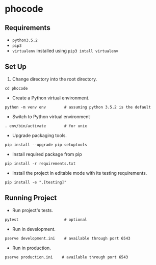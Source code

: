 # phocode

## Requirements
- `python3.5.2`
- `pip3`
- `virtualenv` installed using `pip3 intall virtualenv`

## Set Up

1. Change directory into the root directory.
```
cd phocode
```

- Create a Python virtual environment.
```
python -m venv env        # assuming python 3.5.2 is the default
```

- Switch to Python virtual environment
```
. env/bin/activate        # for unix
```

- Upgrade packaging tools.
```
pip install --upgrade pip setuptools
```

- Install required package from pip
```
pip install -r requirements.txt
```

- Install the project in editable mode with its testing requirements.
```
pip install -e ".[testing]"
```

## Running Project

- Run project's tests.
```
pytest                    # optional
```

- Run in development.
```
pserve development.ini    # available through port 6543
```

- Run in production.
```
pserve production.ini    # available through port 6543
```
